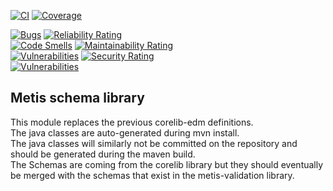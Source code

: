 [![CI](https://github.com/europeana/metis-schema/actions/workflows/ci.yml/badge.svg)](https://github.com/europeana/metis-schema/actions/workflows/ci.yml)
[![Coverage](https://sonarcloud.io/api/project_badges/measure?project=europeana_metis-schema&metric=coverage)](https://sonarcloud.io/summary/new_code?id=europeana_metis-schema)

[![Bugs](https://sonarcloud.io/api/project_badges/measure?project=europeana_metis-schema&metric=bugs)](https://sonarcloud.io/summary/new_code?id=europeana_metis-schema) [![Reliability Rating](https://sonarcloud.io/api/project_badges/measure?project=europeana_metis-schema&metric=reliability_rating)](https://sonarcloud.io/summary/new_code?id=europeana_metis-schema)  
[![Code Smells](https://sonarcloud.io/api/project_badges/measure?project=europeana_metis-schema&metric=code_smells)](https://sonarcloud.io/summary/new_code?id=europeana_metis-schema) [![Maintainability Rating](https://sonarcloud.io/api/project_badges/measure?project=europeana_metis-schema&metric=sqale_rating)](https://sonarcloud.io/summary/new_code?id=europeana_metis-schema)  
[![Vulnerabilities](https://sonarcloud.io/api/project_badges/measure?project=europeana_metis-schema&metric=vulnerabilities)](https://sonarcloud.io/summary/new_code?id=europeana_metis-schema) [![Security Rating](https://sonarcloud.io/api/project_badges/measure?project=europeana_metis-schema&metric=security_rating)](https://sonarcloud.io/summary/new_code?id=europeana_metis-schema)  
[![Vulnerabilities](https://sonarcloud.io/api/project_badges/measure?project=europeana_metis-schema&metric=alert_status)](https://sonarcloud.io/summary/new_code?id=europeana_metis-schema)

## Metis schema library
This module replaces the previous corelib-edm definitions.  
The java classes are auto-generated during mvn install.      
The java classes will similarly not be committed on the repository and should be generated during the maven build.  
The Schemas are coming from the corelib library but they should eventually be merged with the schemas that exist in the metis-validation library.    